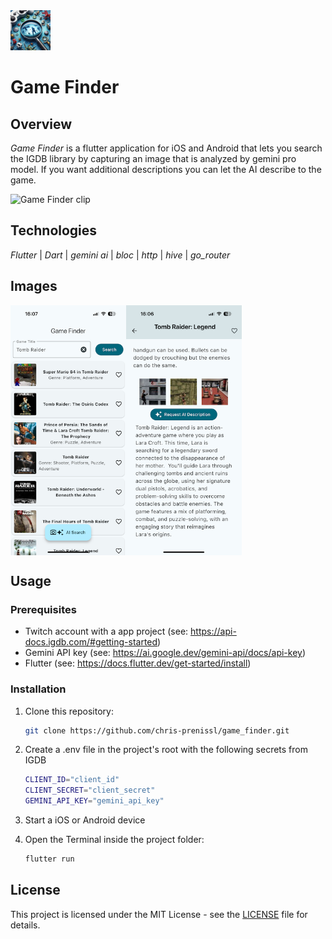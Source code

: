 <img src="assets/icon/app_icon.jpeg" alt="iOS Screenshot" width="64"/>

# Game Finder

## Overview

_Game Finder_ is a flutter application for iOS and Android that lets you search the IGDB library
by capturing an image that is analyzed by gemini pro model. If you want additional descriptions
you can let the AI describe to the game.

<img src="screenshots/game_finder_clip.gif" alt="Game Finder clip" height="400" width="182"/>

## Technologies

_Flutter_ | _Dart_ | _gemini ai_ | _bloc_ | _http_ | _hive_ | _go_router_

## Images

<div style="display: flex;">
   <img src="screenshots/search.png" alt="Search Screen" height="400"/>
   <img src="screenshots/ai_description.png" alt="AI Description" height="400"/>
</div>

## Usage

### Prerequisites

- Twitch account with a app project (see: https://api-docs.igdb.com/#getting-started)
- Gemini API key (see: https://ai.google.dev/gemini-api/docs/api-key)
- Flutter (see: https://docs.flutter.dev/get-started/install)

### Installation

1. Clone this repository:
   ```bash
   git clone https://github.com/chris-prenissl/game_finder.git
   ```
2. Create a .env file in the project's root with the following secrets from IGDB
   ```bash
   CLIENT_ID="client_id"
   CLIENT_SECRET="client_secret"
   GEMINI_API_KEY="gemini_api_key"
   ```
3. Start a iOS or Android device

4. Open the Terminal inside the project folder:
   ```bash
   flutter run
   ```

## License

This project is licensed under the MIT License - see the [LICENSE](LICENSE) file for details.
